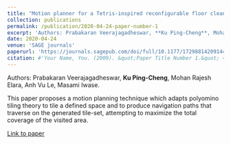 ```yaml
---
title: "Motion planner for a Tetris-inspired reconfigurable floor cleaning robot"
collection: publications
permalink: /publication/2020-04-24-paper-number-1
excerpt: 'Authors: Prabakaran Veerajagadheswar, **Ku Ping-Cheng**, Mohan Rajesh Elara, Anh Vu Le, Masami Iwase.'
date: 2020-04-24
venue: 'SAGE journals'
paperurl: 'https://journals.sagepub.com/doi/full/10.1177/1729881420914441'
citation: #'Your Name, You. (2009). &quot;Paper Title Number 1.&quot; <i>Journal 1</i>. 1(1).'
---
```


Authors: Prabakaran Veerajagadheswar, **Ku Ping-Cheng**, Mohan Rajesh Elara, Anh Vu Le, Masami Iwase.

This paper proposes a motion planning technique which adapts polyomino tiling theory to tile a defined space and to produce navigation paths that traverse on the generated tile-set, attempting to maximize the total coverage of the visited area. 

[Link to paper](https://journals.sagepub.com/doi/full/10.1177/1729881420914441)
